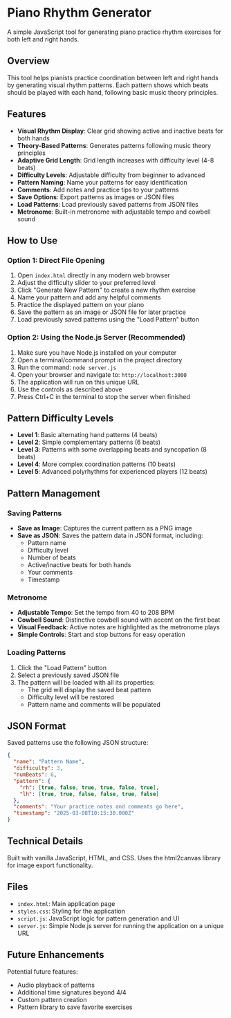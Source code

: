 # Piano Rhythm Generator

A simple JavaScript tool for generating piano practice rhythm exercises for both left and right hands.

## Overview

This tool helps pianists practice coordination between left and right hands by generating visual rhythm patterns. Each pattern shows which beats should be played with each hand, following basic music theory principles.

## Features

- **Visual Rhythm Display**: Clear grid showing active and inactive beats for both hands
- **Theory-Based Patterns**: Generates patterns following music theory principles
- **Adaptive Grid Length**: Grid length increases with difficulty level (4-8 beats)
- **Difficulty Levels**: Adjustable difficulty from beginner to advanced
- **Pattern Naming**: Name your patterns for easy identification
- **Comments**: Add notes and practice tips to your patterns
- **Save Options**: Export patterns as images or JSON files
- **Load Patterns**: Load previously saved patterns from JSON files
- **Metronome**: Built-in metronome with adjustable tempo and cowbell sound

## How to Use

### Option 1: Direct File Opening
1. Open `index.html` directly in any modern web browser
2. Adjust the difficulty slider to your preferred level
3. Click "Generate New Pattern" to create a new rhythm exercise
4. Name your pattern and add any helpful comments
5. Practice the displayed pattern on your piano
6. Save the pattern as an image or JSON file for later practice
7. Load previously saved patterns using the "Load Pattern" button

### Option 2: Using the Node.js Server (Recommended)
1. Make sure you have Node.js installed on your computer
2. Open a terminal/command prompt in the project directory
3. Run the command: `node server.js`
4. Open your browser and navigate to: `http://localhost:3000`
5. The application will run on this unique URL
6. Use the controls as described above
7. Press Ctrl+C in the terminal to stop the server when finished

## Pattern Difficulty Levels

- **Level 1**: Basic alternating hand patterns (4 beats)
- **Level 2**: Simple complementary patterns (6 beats)
- **Level 3**: Patterns with some overlapping beats and syncopation (8 beats)
- **Level 4**: More complex coordination patterns (10 beats)
- **Level 5**: Advanced polyrhythms for experienced players (12 beats)

## Pattern Management

### Saving Patterns
- **Save as Image**: Captures the current pattern as a PNG image
- **Save as JSON**: Saves the pattern data in JSON format, including:
  - Pattern name
  - Difficulty level
  - Number of beats
  - Active/inactive beats for both hands
  - Your comments
  - Timestamp

### Metronome
- **Adjustable Tempo**: Set the tempo from 40 to 208 BPM
- **Cowbell Sound**: Distinctive cowbell sound with accent on the first beat
- **Visual Feedback**: Active notes are highlighted as the metronome plays
- **Simple Controls**: Start and stop buttons for easy operation

### Loading Patterns
1. Click the "Load Pattern" button
2. Select a previously saved JSON file
3. The pattern will be loaded with all its properties:
   - The grid will display the saved beat pattern
   - Difficulty level will be restored
   - Pattern name and comments will be populated

## JSON Format

Saved patterns use the following JSON structure:

```json
{
  "name": "Pattern Name",
  "difficulty": 3,
  "numBeats": 6,
  "pattern": {
    "rh": [true, false, true, true, false, true],
    "lh": [true, true, false, false, true, false]
  },
  "comments": "Your practice notes and comments go here",
  "timestamp": "2025-03-08T10:15:30.000Z"
}
```

## Technical Details

Built with vanilla JavaScript, HTML, and CSS. Uses the html2canvas library for image export functionality.

## Files

- `index.html`: Main application page
- `styles.css`: Styling for the application
- `script.js`: JavaScript logic for pattern generation and UI
- `server.js`: Simple Node.js server for running the application on a unique URL

## Future Enhancements

Potential future features:
- Audio playback of patterns
- Additional time signatures beyond 4/4
- Custom pattern creation
- Pattern library to save favorite exercises
